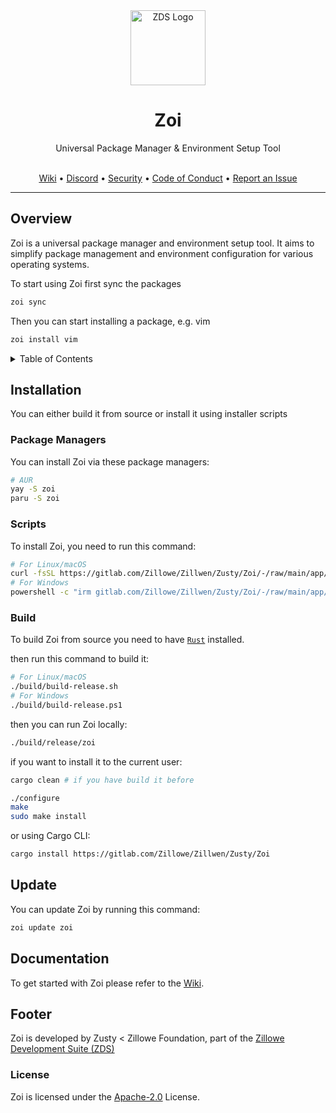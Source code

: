 <div align="center">
    <img width="120" height="120" hspace="10" alt="ZDS Logo" src="https://gitlab.com/Zillowe/Zillwen/Zusty/ZDS/-/raw/main/img/zds.png"/>
    <h1>Zoi</h1>
    Universal Package Manager & Environment Setup Tool
</div>

<br/>

<p align="center">
  <a href="https://gitlab.com/Zillowe/Zillwen/Zusty/Zoi/-/wikis/home">Wiki</a> • 
  <a href="https://discord.gg/P4R7yaA3hf">Discord</a> • 
  <a href="./SECURITY.md">Security</a> • 
  <a href="./CODE_OF_CONDUCT.md">Code of Conduct</a> • 
  <a href="https://gitlab.com/Zillowe/Zillwen/Zusty/Zoi/-/issues">Report an Issue</a> 
</p>

<hr/>

## Overview

Zoi is a universal package manager and environment setup tool.
It aims to simplify package management and environment configuration for various operating systems.

To start using Zoi first sync the packages

```sh
zoi sync
```

Then you can start installing a package, e.g. vim

```sh
zoi install vim
```

<details>
<summary>Table of Contents</summary>

- [Overview](#overview)
- [Installation](#installation)
  - [Package Managers](#package-managers)
  - [Scripts](#scripts)
  - [Build](#build)
- [Update](#update)
- [Documentation](#documentation)
- [Footer](#footer)
  - [License](#license)
  
</details>

## Installation

You can either build it from source or install it using installer scripts

### Package Managers

You can install Zoi via these package managers:

```sh
# AUR
yay -S zoi
paru -S zoi
```

### Scripts

To install Zoi, you need to run this command:

```sh
# For Linux/macOS
curl -fsSL https://gitlab.com/Zillowe/Zillwen/Zusty/Zoi/-/raw/main/app/install.sh | bash
# For Windows
powershell -c "irm gitlab.com/Zillowe/Zillwen/Zusty/Zoi/-/raw/main/app/install.ps1|iex"
```

### Build

To build Zoi from source you need to have [`Rust`](https://www.rust-lang.org) installed.

then run this command to build it:

```sh
# For Linux/macOS
./build/build-release.sh
# For Windows
./build/build-release.ps1
```

then you can run Zoi locally:

```sh
./build/release/zoi
```

if you want to install it to the current user:

```sh
cargo clean # if you have build it before

./configure
make
sudo make install
```

or using Cargo CLI:

```sh
cargo install https://gitlab.com/Zillowe/Zillwen/Zusty/Zoi
```

## Update

You can update Zoi by running this command:

```sh
zoi update zoi
```

## Documentation

To get started with Zoi please refer to the [Wiki](https://gitlab.com/Zillowe/Zillwen/Zusty/Zoi/-/wikis/home).

## Footer

Zoi is developed by Zusty < Zillowe Foundation, part of the [Zillowe Development Suite (ZDS)](https://gitlab.com/Zillowe/Zillwen/Zusty/ZDS)

### License

Zoi is licensed under the [Apache-2.0](https://gitlab.com/Zillowe/Zillwen/Zusty/Zoi/-/blob/main/LICENSE) License.
